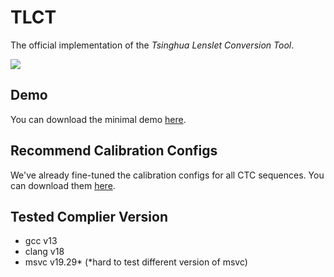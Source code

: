 # TLCT

The official implementation of the *Tsinghua Lenslet Conversion Tool*.

![](https://cdn.jsdelivr.net/gh/lumina37/picx-images-hosting@master/2412_TLCT/demo.jpg)

## Demo

You can download the minimal demo [here](https://drive.google.com/file/d/1boCJ7uzLoA9fSLcrom1f0Sj4zEEgYpU_/view).

## Recommend Calibration Configs

We've already fine-tuned the calibration configs for all CTC sequences. You can download them [here](https://github.com/lumina37/TLCT-test-data/tree/master/recommend).

## Tested Complier Version

+ gcc v13
+ clang v18
+ msvc v19.29* (*hard to test different version of msvc)
